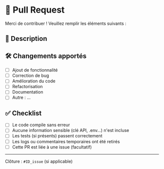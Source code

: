 # 📝 Pull Request

Merci de contribuer ! Veuillez remplir les éléments suivants :

## 📌 Description

<!-- Décrivez brièvement ce que fait cette PR -->

## 🛠️ Changements apportés

- [ ] Ajout de fonctionnalité
- [ ] Correction de bug
- [ ] Amélioration du code
- [ ] Refactorisation
- [ ] Documentation
- [ ] Autre : ...

## ✅ Checklist

- [ ] Le code compile sans erreur
- [ ] Aucune information sensible (clé API, .env…) n'est incluse
- [ ] Les tests (si présents) passent correctement
- [ ] Les logs ou commentaires temporaires ont été retirés
- [ ] Cette PR est liée à une issue (facultatif)

---

Clôture : `#ID_issue` (si applicable)
